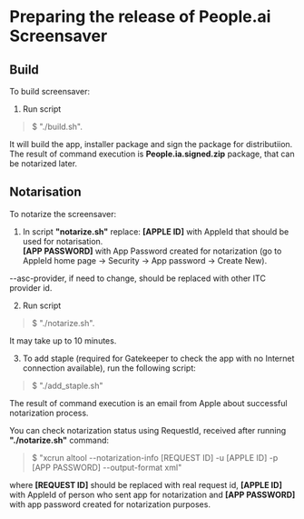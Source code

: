 #  Preparing the release of People.ai Screensaver

## Build

To build screensaver:
1. Run script
  > $  "./build.sh".

  It will build the app, installer package and sign the package for distributiion. The result of command execution is **People.ia.signed.zip** package, that can be notarized later.

## Notarisation

To notarize the screensaver:
1. In script **"notarize.sh"** replace:
 **[APPLE ID]** with AppleId that should be used for notarisation.  
 **[APP PASSWORD]** with App Password created for notarization (go to AppleId home page -> Security -> App password -> Create New).

 --asc-provider, if need to change, should be replaced with other ITC provider id.

2. Run script

  > $ "./notarize.sh".

  It may take up to 10 minutes.

3. To add staple (required for Gatekeeper to check the app with no Internet connection available), run the following script:

  > $ "./add_staple.sh"

  The result of command execution is an email from Apple about successful notarization process.

  You can check notarization status using RequestId, received after running **"./notarize.sh"** command:

  > $ "xcrun altool --notarization-info [REQUEST ID] -u [APPLE ID] -p [APP PASSWORD] --output-format xml"

  where **[REQUEST ID]** should be replaced with real request id, **[APPLE ID]** with AppleId of person who sent app for notarization and **[APP PASSWORD]** with app password created for notarization purposes.
